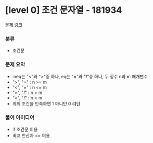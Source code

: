 # [level 0] 조건 문자열 - 181934

[문제 링크](https://school.programmers.co.kr/learn/courses/30/lessons/181934)

### 분류
- 조건문

### 문제 요약
- ineq는 "<"와 ">"중 하나, eq는 "="와 "!"중 하나, 두 정수 n과 m 매개변수
- ">", "=" : n >= m
- "<", "=" : n <= m
- ">", "!" : n > m
- "<", "!" : n < m
- 위의 조건을 만족하면 1 아니먄 0 리턴

### 풀이 아이디어
- if 조건문 이용
- 비교 연산자 == 이용